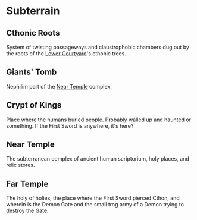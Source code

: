 # Subterrain

## Cthonic Roots
System of twisting passageways and claustrophobic chambers dug out by the roots of the [Lower Courtyard](regions/lower-fortress.md#lower-courtyard)'s cthonic trees.

## Giants' Tomb
Nephilim part of the [Near Temple](regions/subterrain.md#near-temple) complex.

## Crypt of Kings
Place where the humans buried people. Probably walled up and haunted or something. If the First Sword is anywhere, it's here?

## Near Temple
The subterranean complex of ancient human scriptorium, holy places, and relic stores.

## Far Temple
The holy of holies, the place where the First Sword pierced Cthon, and wherein is the Demon Gate and the small trog army of a Demon trying to destroy the Gate.
